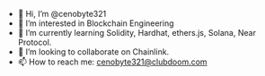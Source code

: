 - 👋 Hi, I’m @cenobyte321
- 👀 I’m interested in Blockchain Engineering
- 🌱 I’m currently learning Solidity, Hardhat, ethers.js, Solana, Near Protocol.
- 💞️ I’m looking to collaborate on Chainlink.
- 📫 How to reach me: cenobyte321@clubdoom.com

<!---
cenobyte321/cenobyte321 is a ✨ special ✨ repository because its `README.md` (this file) appears on your GitHub profile.
You can click the Preview link to take a look at your changes.
--->
